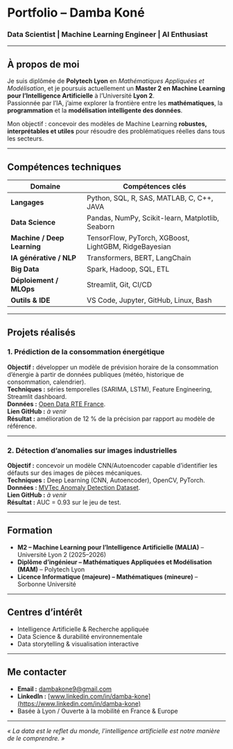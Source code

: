 # Portfolio – Damba Koné  
### Data Scientist | Machine Learning Engineer | AI Enthusiast  

---

## À propos de moi  

Je suis diplômée de **Polytech Lyon** en *Mathématiques Appliquées et Modélisation*, et je poursuis actuellement un **Master 2 en Machine Learning pour l’Intelligence Artificielle** à l’Université **Lyon 2**.  
Passionnée par l’IA, j’aime explorer la frontière entre les **mathématiques**, la **programmation** et la **modélisation intelligente des données**.  

 Mon objectif : concevoir des modèles de Machine Learning **robustes, interprétables et utiles** pour résoudre des problématiques réelles dans tous les secteurs.  

---

## Compétences techniques  

| Domaine | Compétences clés |
|----------|-----------------|
| **Langages** | Python, SQL, R, SAS, MATLAB, C, C++, JAVA |
| **Data Science** | Pandas, NumPy, Scikit-learn, Matplotlib, Seaborn |
| **Machine / Deep Learning** | TensorFlow, PyTorch, XGBoost, LightGBM, RidgeBayesian |
| **IA générative / NLP** | Transformers, BERT, LangChain |
| **Big Data** | Spark, Hadoop, SQL, ETL |
| **Déploiement / MLOps** | Streamlit, Git, CI/CD |
| **Outils & IDE** | VS Code, Jupyter, GitHub, Linux, Bash |

---

## Projets réalisés  

### 1. Prédiction de la consommation énergétique  
**Objectif :** développer un modèle de prévision horaire de la consommation d’énergie à partir de données publiques (météo, historique de consommation, calendrier).  
**Techniques :** séries temporelles (SARIMA, LSTM), Feature Engineering, Streamlit dashboard.  
**Données :** [Open Data RTE France](https://opendata.rte-france.com/).  
**Lien GitHub :** _à venir_  
**Résultat :** amélioration de 12 % de la précision par rapport au modèle de référence.

---

### 2. Détection d’anomalies sur images industrielles  
**Objectif :** concevoir un modèle CNN/Autoencoder capable d’identifier les défauts sur des images de pièces mécaniques.  
**Techniques :** Deep Learning (CNN, Autoencoder), OpenCV, PyTorch.  
**Données :** [MVTec Anomaly Detection Dataset](https://www.mvtec.com/company/research/datasets/mvtec-ad/).  
**Lien GitHub :** _à venir_  
**Résultat :** AUC = 0.93 sur le jeu de test.

---

## Formation  

-  **M2 – Machine Learning pour l’Intelligence Artificielle (MALIA)** – Université Lyon 2 (2025–2026)  
-  **Diplôme d’ingénieur – Mathématiques Appliquées et Modélisation (MAM)** – Polytech Lyon  
-  **Licence Informatique (majeure) – Mathématiques (mineure)** – Sorbonne Université  

---

## Centres d’intérêt  

-  Intelligence Artificielle & Recherche appliquée  
-  Data Science & durabilité environnementale    
-  Data storytelling & visualisation interactive  

---

## Me contacter  

-  **Email :** dambakone9@gmail.com  
-  **LinkedIn :** [www.linkedin.com/in/damba-kone](https://www.linkedin.com/in/damba-kone)  
-  Basée à Lyon / Ouverte à la mobilité en France & Europe  

---

 _« La data est le reflet du monde, l’intelligence artificielle est notre manière de le comprendre. »_  
